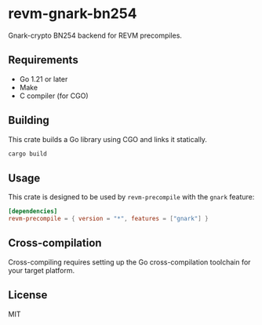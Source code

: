# revm-gnark-bn254

Gnark-crypto BN254 backend for REVM precompiles.

## Requirements

- Go 1.21 or later
- Make
- C compiler (for CGO)

## Building

This crate builds a Go library using CGO and links it statically.

```bash
cargo build
```

## Usage

This crate is designed to be used by `revm-precompile` with the `gnark` feature:

```toml
[dependencies]
revm-precompile = { version = "*", features = ["gnark"] }
```

## Cross-compilation

Cross-compiling requires setting up the Go cross-compilation toolchain for your target platform.

## License

MIT


